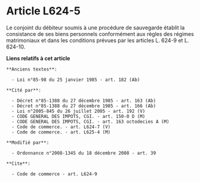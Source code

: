 # Article L624-5

Le conjoint du débiteur soumis à une procédure de sauvegarde établit la consistance de ses biens personnels conformément aux
règles des régimes matrimoniaux et dans les conditions prévues par les articles L. 624-9 et L. 624-10.

**Liens relatifs à cet article**

	**Anciens textes**:

	  - Loi n°85-98 du 25 janvier 1985 - art. 182 (Ab)

	**Cité par**:

	  - Décret n°85-1388 du 27 décembre 1985 - art. 163 (Ab)
	  - Décret n°85-1388 du 27 décembre 1985 - art. 166 (Ab)
	  - Loi n°2005-845 du 26 juillet 2005 - art. 192 (V)
	  - CODE GENERAL DES IMPOTS, CGI. - art. 150-0 D (M)
	  - CODE GENERAL DES IMPOTS, CGI. - art. 163 octodecies A (M)
	  - Code de commerce. - art. L624-7 (V)
	  - Code de commerce. - art. L625-4 (M)

	**Modifié par**:

	  - Ordonnance n°2008-1345 du 18 décembre 2008 - art. 39

	**Cite**:

	  - Code de commerce - art. L624-9
